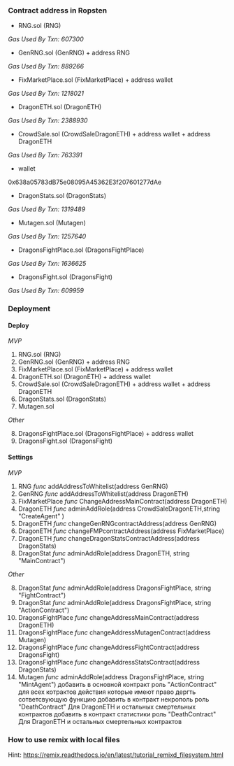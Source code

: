 ### Contract address in Ropsten

* RNG.sol (RNG)

 

 *Gas Used By Txn: 607300*

* GenRNG.sol (GenRNG) + address RNG

 

 *Gas Used By Txn: 889266*

* FixMarketPlace.sol (FixMarketPlace) + address wallet

 

 *Gas Used By Txn: 1218021*

* DragonETH.sol (DragonETH)

 

 *Gas Used By Txn: 2388930*

* CrowdSale.sol (CrowdSaleDragonETH) + address wallet + address DragonETH

 

 *Gas Used By Txn: 763391*


* wallet
 
 0x638a05783dB75e08095A45362E3f207601277dAe

* DragonStats.sol (DragonStats)
 
 

 *Gas Used By Txn: 1319489*


* Mutagen.sol (Mutagen)

 

 *Gas Used By Txn: 1257640*

* DragonsFightPlace.sol (DragonsFightPlace)

 

 *Gas Used By Txn: 1636625*

* DragonsFight.sol (DragonsFight)

 
 
 *Gas Used By Txn: 609959*

### Deployment

#### Deploy

*MVP*

1. RNG.sol (RNG)
2. GenRNG.sol (GenRNG) + address RNG
3. FixMarketPlace.sol (FixMarketPlace) + address wallet
4. DragonETH.sol (DragonETH) + address wallet
5. CrowdSale.sol (CrowdSaleDragonETH) + address wallet + address DragonETH
6. DragonStats.sol (DragonStats)
7. Mutagen.sol

*Other*

8. DragonsFightPlace.sol (DragonsFightPlace) + address wallet
9. DragonsFight.sol (DragonsFight)


#### Settings

*MVP*

1. RNG			*func*	addAddressToWhitelist(address GenRNG)
2. GenRNG		*func*	addAddressToWhitelist(address DragonETH)
3. FixMarketPlace 	*func*	ChangeAddressMainContract(address DragonETH)
4. DragonETH		*func*	adminAddRole(address CrowdSaleDragonETH,string "CreateAgent" )
5. DragonETH		*func*	changeGenRNGcontractAddress(address GenRNG)
6. DragonETH		*func*	changeFMPcontractAddress(address FixMarketPlace)
7. DragonETH		*func*	changeDragonStatsContractAddress(address DragonStats)
8. DragonStat		*func*	adminAddRole(address DragonETH, string "MainContract")

*Other*

8. DragonStat		*func*	adminAddRole(address DragonsFightPlace, string "FightContract")
9. DragonStat		*func*	adminAddRole(address DragonsFightPlace, string "ActionContract")
10. DragonsFightPlace	*func*	changeAddressMainContract(address DragonETH)
11. DragonsFightPlace	*func*	changeAddressMutagenContract(address Mutagen)
12. DragonsFightPlace	*func*	changeAddressFightContract(address DragonsFight)
13. DragonsFightPlace	*func*	changeAddressStatsContract(address DragonStats)
14. Mutagen		*func*	adminAddRole(address DragonsFightPlace, string "MintAgent")
добавить в основной контракт роль "ActionContract" для всех котрактов действия которые имеют право дергть сответсвующую функцию
добавить в контракт некрополь роль "DeathContract" Для DragonETH и остальных смертельных контрактов
добавить в контракт статистики роль "DeathContract" Для DragonETH и остальных смертельных контрактов

### How to use remix with local files

Hint: https://remix.readthedocs.io/en/latest/tutorial_remixd_filesystem.html


